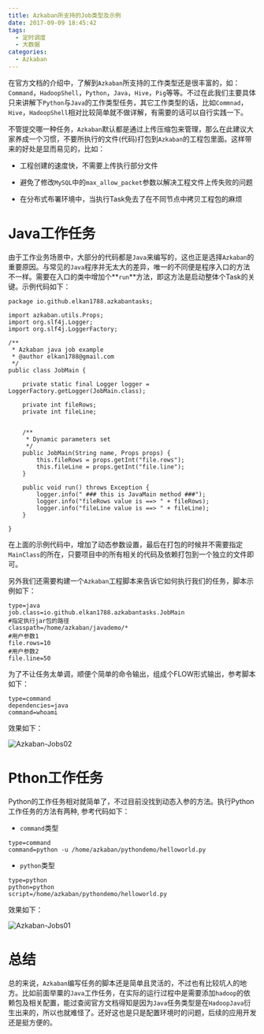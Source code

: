 ```yaml
---
title: Azkaban所支持的Job类型及示例
date: 2017-09-09 18:45:42
tags:
  - 定时调度
  - 大数据
categories:
  - Azkaban
---
```



在官方文档的介绍中，了解到`Azkaban`所支持的工作类型还是很丰富的，如：`Command`，`HadoopShell`，`Python`，`Java`，`Hive`，`Pig`等等。不过在此我们主要具体只来讲解下`Python`与`Java`的工作类型任务，其它工作类型的话，比如`Commnad`，`Hive`，`HadoopShell`相对比较简单就不做详解，有需要的话可以自行实践一下。

不管提交哪一种任务，`Azkaban`默认都是通过上传压缩包来管理，那么在此建议大家养成一个习惯，不要所执行的文件(代码)打包到`Azkaban`的工程包里面。这样带来的好处是显而易见的，比如：

- 工程创建的速度快，不需要上传执行部分文件

- 避免了修改`MySQL`中的`max_allow_packet`参数以解决工程文件上传失败的问题

- 在分布式布署环境中，当执行Task免去了在不同节点中拷贝工程包的麻烦


<!-- more -->

# Java工作任务

由于工作业务场景中，大部分的代码都是`Java`来编写的，这也正是选择`Azkaban`的重要原因。与常见的`Java`程序并无太大的差异，唯一的不同便是程序入口的方法不一样。需要在入口的类中增加个**`run`**方法，即这方法是启动整体个Task的关键。示例代码如下：

```
package io.github.elkan1788.azkabantasks;

import azkaban.utils.Props;
import org.slf4j.Logger;
import org.slf4j.LoggerFactory;

/**
 * Azkaban java job example
 * @author elkan1788@gmail.com
 */
public class JobMain {

    private static final Logger logger = LoggerFactory.getLogger(JobMain.class);

    private int fileRows;
    private int fileLine;


    /**
     * Dynamic parameters set
     */
    public JobMain(String name, Props props) {
        this.fileRows = props.getInt("file.rows");
        this.fileLine = props.getInt("file.line");
    }

    public void run() throws Exception {
        logger.info(" ### this is JavaMain method ###");
        logger.info("fileRows value is ==> " + fileRows);
        logger.info("fileLine value is ==> " + fileLine);
    }

}
```

在上面的示例代码中，增加了动态参数设置，最后在打包的时候并不需要指定`MainClass`的所在，只要项目中的所有相关的代码及依赖打包到一个独立的文件即可。

另外我们还需要构建一个`Azkaban`工程脚本来告诉它如何执行我们的任务，脚本示例如下：

```
type=java
job.class=io.github.elkan1788.azkabantasks.JobMain
#指定执行jar包的路径
classpath=/home/azkaban/javademo/*
#用户参数1
file.rows=10
#用户参数2
file.line=50
```

为了不让任务太单调，顺便个简单的命令输出，组成个FLOW形式输出，参考脚本如下：

```
type=command
dependencies=java
command=whoami
```

效果如下：

![Azkaban-Jobs02](http://myblog.lisenhui.cn/azkaban-jobs-02.png-alias)

# Pthon工作任务

Python的工作任务相对就简单了，不过目前没找到动态入参的方法。执行Python工作任务的方法有两种, 参考代码如下：

- `command`类型

```
type=command
command=python -u /home/azkaban/pythondemo/helloworld.py
```

- `python`类型

```
type=python
python=python
script=/home/azkaban/pythondemo/helloworld.py
```

效果如下：

![Azkaban-Jobs01](http://myblog.lisenhui.cn/azkaban-jobs-01.png-alias)

# 总结

总的来说，`Azkaban`编写任务的脚本还是简单且灵活的，不过也有比较坑人的地方。比如前面举粟的`Java`工作任务，在实际的运行过程中是需要添加`hadoop`的依赖包及相关配置，能过查阅官方文档得知是因为`Java`任务类型是在`HadoopJava`衍生出来的，所以也就难怪了。还好这也是只是配置环境时的问题，后续的应用开发还是挺方便的。





